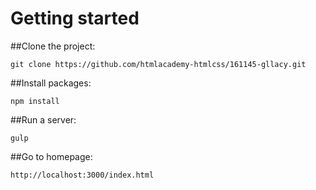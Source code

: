 # Getting started

##Clone the project:

    git clone https://github.com/htmlacademy-htmlcss/161145-gllacy.git

##Install packages:

    npm install

##Run a server:

    gulp

##Go to homepage:

    http://localhost:3000/index.html
